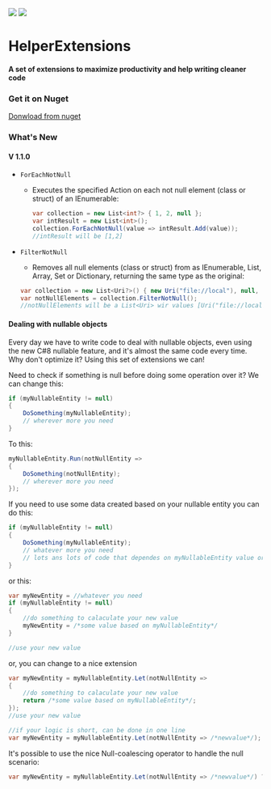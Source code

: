 ![](https://github.com/jpedretti/.NETCore3HelperExtensions/workflows/Build%20and%20Test/badge.svg) ![](https://github.com/jpedretti/.NETCore3HelperExtensions/workflows/Build%20and%20Publish/badge.svg)

# HelperExtensions

#### A set of extensions to maximize productivity and help writing cleaner code

### Get it on Nuget
[Donwload from nuget](https://www.nuget.org/packages/RJPSoft.HelperExtensions)

### What's New

#### V 1.1.0

- `ForEachNotNull`

  - Executes the specified Action on each not null element (class or struct) of an IEnumerable:

    ```C#
    var collection = new List<int?> { 1, 2, null };
    var intResult = new List<int>();
    collection.ForEachNotNull(value => intResult.Add(value));
    //intResult will be [1,2]
    ```

- `FilterNotNull`

    - Removes all null elements (class or struct) from as IEnumerable, List, Array, Set or Dictionary, returning the same type as the original:
    
    ```C#
    var collection = new List<Uri?>() { new Uri("file://local"), null, new Uri("https://github.com") };
    var notNullElements = collection.FilterNotNull();
    //notNullElements will be a List<Uri> wir values [Uri("file://local"), Uri("https://github.com")]
    ```


#### Dealing with nullable objects

Every day we have to write code to deal with nullable objects, even using the new C#8 nullable feature, and it's almost the same code every time. Why don't optimize it?
Using this set of extensions we can!

 Need to check if something is null before doing some operation over it? We can change this:
```c#
if (myNullableEntity != null)
{
	DoSomething(myNullableEntity);
	// wherever more you need
}
```

To this:
```c#
myNullableEntity.Run(notNullEntity => 
{
	DoSomething(notNullEntity);
	// wherever more you need	
});
```

If you need to use some data created based on your nullable entity you can do this:
```c#
if (myNullableEntity != null)
{
	DoSomething(myNullableEntity);
	// whatever more you need
	// lots ans lots of code that dependes on myNullableEntity value or somethig created from it
}
```
or this:
```c#
var myNewEntity = //whatever you need
if (myNullableEntity != null)
{
	//do something to calaculate your new value
	myNewEntity = /*some value based on myNullableEntity*/
}

//use your new value
```
or, you can change to a nice extension
```c#
var myNewEntity = myNullableEntity.Let(notNullEntity =>
{
	//do something to calaculate your new value
	return /*some value based on myNullableEntity*/;
});
//use your new value

//if your logic is short, can be done in one line
var myNewEntity = myNullableEntity.Let(notNullEntity => /*newvalue*/);
```
It's possible to use the nice Null-coalescing operator to handle the null scenario:
```c#
var myNewEntity = myNullableEntity.Let(notNullEntity => /*newvalue*/) ?? someValue;
```
